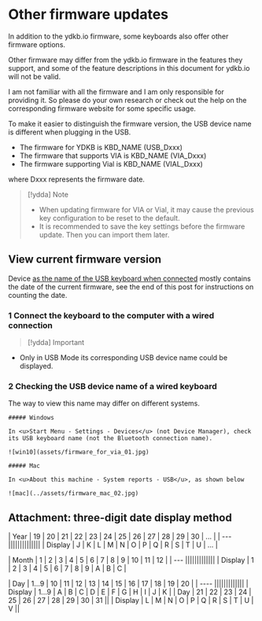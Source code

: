 # Other firmware updates

In addition to the ydkb.io firmware, some keyboards also offer other firmware options.

Other firmware may differ from the ydkb.io firmware in the features they support, and some of the feature descriptions in this document for ydkb.io will not be valid.

I am not familiar with all the firmware and I am only responsible for providing it. So please do your own research or check out the help on the corresponding firmware website for some specific usage.

To make it easier to distinguish the firmware version, the USB device name is different when plugging in the USB.

- The firmware for YDKB is KBD_NAME (USB_Dxxx)
- The firmware that supports VIA is KBD_NAME (VIA_Dxxx)
- The firmware supporting Vial is KBD_NAME (VIAL_Dxxx)

where Dxxx represents the firmware date.

> [!ydda] Note
> - When updating firmware for VIA or Vial, it may cause the previous key configuration to be reset to the default.
> - It is recommended to save the key settings before the firmware update. Then you can import them later.

## View current firmware version

Device <u> as the name of the USB keyboard when connected</u> mostly contains the date of the current firmware, see the end of this post for instructions on counting the date.

### 1 Connect the keyboard to the computer with a wired connection

> [!ydda] Important
  - Only in USB Mode its corresponding USB device name could be displayed.


### 2 Checking the USB device name of a wired keyboard
The way to view this name may differ on different systems.

```ad-yddcol0
##### Windows

In <u>Start Menu - Settings - Devices</u> (not Device Manager), check its USB keyboard name (not the Bluetooth connection name).

![win10](assets/firmware_for_via_01.jpg)
```

```ad-yddcol1
##### Mac

In <u>About this machine - System reports - USB</u>, as shown below

![mac](../assets/firmware_mac_02.jpg)
```


## Attachment: three-digit date display method
| Year | 19 | 20 | 21 | 22 | 23 | 24 | 25 | 26 | 27 | 28 | 29 | 30 | ... |
| --- ||||||||||||||
| Display | J | K | L | M | N | O | P | Q | R | S | T | U | ... |

| Month | 1 | 2 | 3 | 4 | 5 | 6 | 7 | 8 | 9 | 10 | 11 | 12 |
| --- |||||||||||||
| Display | 1 | 2 | 3 | 4 | 5 | 6 | 7 | 8 | 9 | A | B | C |

| Day | 1...9 | 10 | 11 | 12 | 13 | 14 | 15 | 16 | 17 | 18 | 19 | 20 |
| ---- |||||||||||||
| Display | 1...9 | A  | B  | C  | D  | E  |  F | G  | H  | I  | J  | K |
| Day |  21 | 22 | 23 | 24 | 25 | 26 | 27 | 28 | 29 | 30 | 31 ||
| Display |  L | M | N | O | P | Q | R | S | T | U | V ||